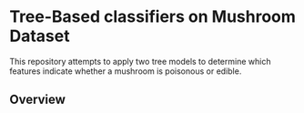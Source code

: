 # **Tree-Based classifiers on Mushroom Dataset**
This repository attempts to apply two tree models to determine which features indicate whether a mushroom is poisonous or edible.
## Overview
